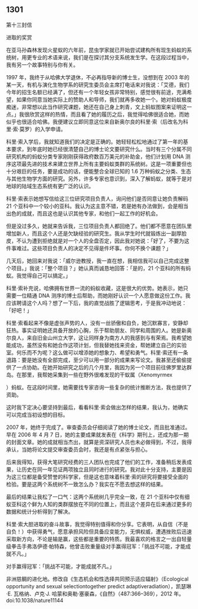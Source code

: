 

## 1301

第十三封信

进取的奖赏

在亚马孙森林发现火星蚁的六年前，昆虫学家就已开始尝试建构所有现生蚂蚁的系统树，用更专业的术语来说，我们是在探讨其分支系统发生学。在这段过程当中，我有另一个故事特别与你有关。

1997 年，我终于从哈佛大学退休，不必再指导新的博士生，没想到在 2003 年的某一天，有机与演化生物学系的研究生委员会主席打电话来对我说：「艾德，我们今年的招生名额已经满了，但还有一个年轻女孩非常特别，感觉很有前途，充满希望，如果你同意当她实际上的赞助人和导师，我们就再多收她一个。她对蚂蚁极度痴迷，非常想以此当作研究课题，她还在自己身上刺青，文上蚂蚁图案来证明这一点。」我很欣赏这样的热情，而且看了她的履历之后，我觉得哈佛很适合她，而她似乎也很适合哈佛。我便建议立即同意这位来自新奥尔良的科里·索（后改名为科里·索·莫罗）的入学申请。

科里·索入学后，我就知道我们的决定是正确的。她轻轻松松地通过了第一年的基本要求，到年底时她已经很清楚自己的博士论文要研究什么。当时有三个分属不同研究机构的蚂蚁分类专家刚刚获得政府数百万美元的补助金，他们计划用 DNA 测序这项最先进的技术来建立世界上所有主要蚂蚁类群的系统树。这是一项重要但也十分艰巨的任务，要是成功的话，便能整合全球已知的 1.6 万种蚂蚁之分类、生态与其他生物学方面的研究。另外，许多专家也意识到，深入了解蚂蚁，就等于是对地球的陆域生态系统有更广泛的认识。

科里·索表示她想写信给这三位研究项目负责人，询问他们是否同意让她负责解码 21 个亚科中一个较小的亚科。我认为这主意不错，若是她有办法做到，会是相当出色的成就，而且这也是认识其他专家，和他们一起工作的好机会。

但是没过多久，她就来告诉我，三位项目负责人都回绝了。他们都不愿意在团队里增加新人，而且这个人还是欠缺经验的研究生。我从学生时代就锻炼出一副厚脸皮，不认为遭到拒绝就是对一个人的全盘否定，因此我对她说：「好了，不要为这件事难过。这些项目负责人的决定不见得是件坏事。你何不换个课题？」

几天后，她回来对我说：「威尔逊教授，我一直在想，我相信我可以自己完成这整个项目。」我说：「整个项目？」她认真而诚恳地回答：「是的，21 个亚科的所有蚂蚁。我觉得自己可以搞定。」

科里·索补充说，哈佛拥有世界一流的蚂蚁收藏，这是很大的优势。她表示，她只需要一位精通 DNA 测序的博士后帮助，而她刚好认识一个人愿意做这份工作。我应该聘请这个人吗？想了一下后，我的直觉战胜了逻辑思考，于是我冲动地说：「好吧！」

科里·索看起来不像是虚张声势的人，没有一丝骄傲和自负，她沉默寡言，安静却狂热。事实证明她还具备开放的心胸，乐于帮助朋友、同学和周围的人。她是新奥尔良人，来自旧金山州立大学，这让同样身为南方人的我感到与有荣焉。我希望她能成功，虽然没有和她合作这项计划，但我替她找来资金，帮她建立自己的实验室。何乐而不为呢？这么做可以增添她的想象力、希望和勇气。科里·索还有一条退路：要是她没有全部完成，至少可以用一部分的成果来写论文。我甚至还偷偷提供了一点协助。在她开始研究之后的几个月里，我因为另一个项目前往佛罗里达群岛。在那里，我帮她采集到一些在野外很难发现的干蚁属（Xenomyrmex

）蚂蚁。在这段时间里，她需要找专家咨询一些复杂的统计推断方法，我也提供了资助。

这时我下定决心要坚持到最后，看看科里·索会做出怎样的结果，我认为，她确实可以完成当初设想的目标。

2007 年，她终于完成了。审查委员会仔细阅读了她的博士论文，而且批准通过。早在 2006 年 4 月 7 日，她的主要成果就发表在《科学》期刊上，还成为那一期的封面文章。她的成就相当杰出，就算是资深研究人员也未必做得到，不过，我得承认，当她将论文提交审查委员会时，我还是有点紧张与担心。

后来我得知，获得大笔研究经费的三人团队也完成了他们的工作，准备稍后发表成果，让历史在同一年见证两项独立且同时进行的研究。我对此十分支持，主要是因为这三位都是备受赞誉的科学家，但是这也意味着科里·索的研究将要接受全面的检验。要是这两个系统树不一致怎么办？我实在不愿去想这样的结果。

最后的结果让我松了一口气：这两个系统树几乎完全一致，在 21 个亚科中仅有细蚁亚科这个鲜为人知的类群摆放在不同的位置上，而且这个差异在后来通过更多的数据和统计分析得到了解决。

科里·索大胆进取的奋斗故事，我觉得特别值得和你分享。它表明，从自信（不是自负！）中获得勇气，愿意承担风险但具备应变能力，无惧权威，遭遇挫败后迅速采取新方向，不论是输是赢，这些都是重要的特质。我最喜欢的格言之一出自轻量级拳击手弗洛伊德·帕特森，他曾击败重量级对手赢得冠军：「挑战不可能，才能成就不凡。」

对手赢得冠军：「挑战不可能，才能成就不凡。」

非洲慈鲷的进化地。修改自《生态机会和性选择共同预示适应辐射》（Ecological opportunity and sexual selectiontogether predict adaptiveradiation），凯瑟琳·E. 瓦格纳、卢克·J. 哈蒙和奥勒·塞豪森，《自然》（487:366–369），2012 年。doi:10.1038/nature11144
